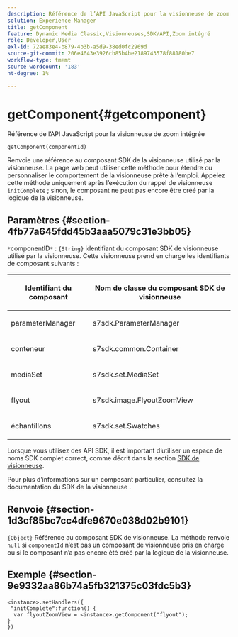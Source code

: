 ```yaml
---
description: Référence de l’API JavaScript pour la visionneuse de zoom intégrée
solution: Experience Manager
title: getComponent
feature: Dynamic Media Classic,Visionneuses,SDK/API,Zoom intégré
role: Developer,User
exl-id: 72ae83e4-b879-4b3b-a5d9-38ed0fc2969d
source-git-commit: 206e4643e3926cb85b4be2189743578f88180be7
workflow-type: tm+mt
source-wordcount: '183'
ht-degree: 1%

---
```


# getComponent{#getcomponent}

Référence de l’API JavaScript pour la visionneuse de zoom intégrée

`getComponent(componentId)`

Renvoie une référence au composant SDK de la visionneuse utilisé par la visionneuse. La page web peut utiliser cette méthode pour étendre ou personnaliser le comportement de la visionneuse prête à l’emploi. Appelez cette méthode uniquement après l’exécution du rappel de visionneuse `initComplete` ; sinon, le composant ne peut pas encore être créé par la logique de la visionneuse.

## Paramètres {#section-4fb77a645fdd45b3aaa5079c31e3bb05}

`*`componentID`*`  :  `{String}` identifiant du composant SDK de visionneuse utilisé par la visionneuse. Cette visionneuse prend en charge les identifiants de composant suivants :

<table id="table_7B5DD9303EF44ADD847B13FFEAD135D9"> 
 <thead> 
  <tr> 
   <th colname="col1" class="entry"> <p>Identifiant du composant </p> </th> 
   <th colname="col2" class="entry"> <p>Nom de classe du composant SDK de visionneuse </p> </th> 
  </tr> 
 </thead>
 <tbody> 
  <tr> 
   <td colname="col1"> <p> <span class="codeph"> parameterManager  </span> </p> </td> 
   <td colname="col2"> <p> <span class="codeph"> s7sdk.ParameterManager  </span> </p> </td> 
  </tr> 
  <tr> 
   <td colname="col1"> <p> <span class="codeph"> conteneur </span> </p> </td> 
   <td colname="col2"> <p> <span class="codeph"> s7sdk.common.Container  </span> </p> </td> 
  </tr> 
  <tr> 
   <td colname="col1"> <p> <span class="codeph"> mediaSet  </span> </p> </td> 
   <td colname="col2"> <p> <span class="codeph"> s7sdk.set.MediaSet  </span> </p> </td> 
  </tr> 
  <tr> 
   <td colname="col1"> <p> <span class="codeph"> flyout  </span> </p> </td> 
   <td colname="col2"> <p> <span class="codeph"> s7sdk.image.FlyoutZoomView  </span> </p> </td> 
  </tr> 
  <tr> 
   <td colname="col1"> <p> <span class="codeph"> échantillons  </span> </p> </td> 
   <td colname="col2"> <p> <span class="codeph"> s7sdk.set.Swatches  </span> </p> </td> 
  </tr> 
 </tbody> 
</table>

Lorsque vous utilisez des API SDK, il est important d’utiliser un espace de noms SDK complet correct, comme décrit dans la section [SDK de visionneuse](../../../c-html5-s7-aem-asset-viewers/c-html5-inlinezoom-viewer-about/c-html5-inlinezoom-viewer-namespace.md#concept-5af3b472b320496d87735ea612edda80).

Pour plus d’informations sur un composant particulier, consultez la documentation du SDK de la visionneuse .

## Renvoie {#section-1d3cf85bc7cc4dfe9670e038d02b9101}

`{Object}` Référence au composant SDK de visionneuse. La méthode renvoie `null` si `componentId` n’est pas un composant de visionneuse pris en charge ou si le composant n’a pas encore été créé par la logique de la visionneuse.

## Exemple {#section-9e9332aa86b74a5fb321375c03fdc5b3}

```
<instance>.setHandlers({ 
 "initComplete":function() { 
  var flyoutZoomView = <instance>.getComponent("flyout"); 
} 
})
```
